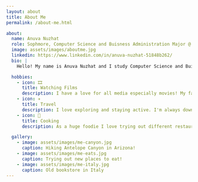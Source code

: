 ```yaml
---
layout: about
title: About Me
permalink: /about-me.html

about:
  name: Anuva Nuzhat
  role: Sophmore, Computer Science and Buisness Administration Major @ NC State University
  image: assets/images/aboutme.jpg
  linkedin: https://www.linkedin.com/in/anuva-nuzhat-51848b262/
  bio: |
    Hello! My name is Anuva Nuzhat and I study Computer Science and Buisness Administration at North Carolina State University. I expect to graduate in 2028. I'm driven to create a more positive and better world through the use of AI and making real world impacts with the systems I make.

  hobbies:
    - icon: 🎞️
      title: Watching Films
      description: I have a love for all media especially movies! My favorites include Parasite, City of God, and Little Women.
    - icon: ✈️
      title: Travel
      description: I love exploring and staying active. I'm always down for a hike and travelling around the world are apart of my dreams.
    - icon: 🥘
      title: Cooking
      description: As a huge foodie I love trying out different restaurants and food to eat. Cooking up a delicious meal at home is always fun!

  gallery:
    - image: assets/images/me-canyon.jpg
      caption: Hiking Antelope Canyon in Arizona!
    - image: assets/images/me-eats.jpg
      caption: Trying out new places to eat!
    - image: assets/images/me-italy.jpg
      caption: Old bookstore in Italy
---
```

